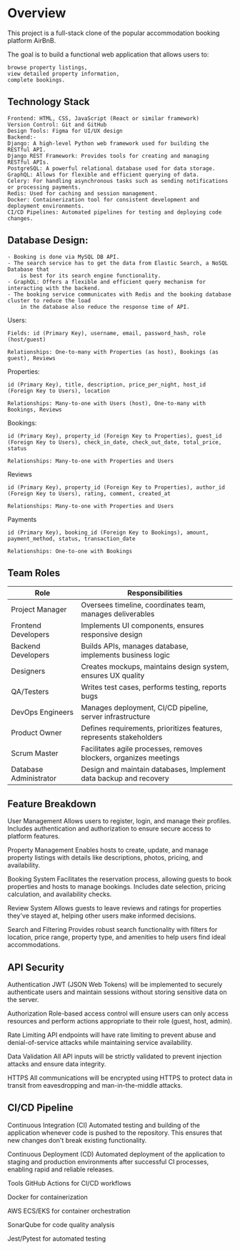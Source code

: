 # Overview
This project is a full-stack clone of the popular accommodation booking platform AirBnB. 

The goal is to build a functional web application that allows users to:
    
    browse property listings, 
    view detailed property information, 
    complete bookings. 


## Technology Stack

    Frontend: HTML, CSS, JavaScript (React or similar framework)
    Version Control: Git and GitHub
    Design Tools: Figma for UI/UX design
    Backend:-
    Django: A high-level Python web framework used for building the RESTful API.
    Django REST Framework: Provides tools for creating and managing RESTful APIs.
    PostgreSQL: A powerful relational database used for data storage.
    GraphQL: Allows for flexible and efficient querying of data.
    Celery: For handling asynchronous tasks such as sending notifications or processing payments.
    Redis: Used for caching and session management.
    Docker: Containerization tool for consistent development and deployment environments.
    CI/CD Pipelines: Automated pipelines for testing and deploying code changes.

## Database Design:

    - Booking is done via MySQL DB API.
    - The search service has to get the data from Elastic Search, a NoSQL Database that 
        is best for its search engine functionality.
    - GraphQL: Offers a flexible and efficient query mechanism for interacting with the backend.
    - The booking service communicates with Redis and the booking database cluster to reduce the load 
        in the database also reduce the response time of API.
Users: 

    Fields: id (Primary Key), username, email, password_hash, role (host/guest)

    Relationships: One-to-many with Properties (as host), Bookings (as guest), Reviews

Properties:

    id (Primary Key), title, description, price_per_night, host_id (Foreign Key to Users), location
    
    Relationships: Many-to-one with Users (host), One-to-many with Bookings, Reviews

Bookings:

    id (Primary Key), property_id (Foreign Key to Properties), guest_id (Foreign Key to Users), check_in_date, check_out_date, total_price, status
    
    Relationships: Many-to-one with Properties and Users

Reviews

    id (Primary Key), property_id (Foreign Key to Properties), author_id (Foreign Key to Users), rating, comment, created_at
    
    Relationships: Many-to-one with Properties and Users

Payments

    id (Primary Key), booking_id (Foreign Key to Bookings), amount, payment_method, status, transaction_date
    
    Relationships: One-to-one with Bookings



##  Team Roles
| Role 	                | Responsibilities
| --------------------- | ------------------------------------------------------------------- |
| Project Manager 	    | Oversees timeline, coordinates team, manages deliverables           |
| Frontend Developers 	| Implements UI components, ensures responsive design                 |
| Backend Developers 	| Builds APIs, manages database, implements business logic            |
| Designers 	        | Creates mockups, maintains design system, ensures UX quality        |
| QA/Testers 	        | Writes test cases, performs testing, reports bugs                   |
| DevOps Engineers      | Manages deployment, CI/CD pipeline, server infrastructure           |
| Product Owner 	    | Defines requirements, prioritizes features, represents stakeholders |
| Scrum Master 	        | Facilitates agile processes, removes blockers, organizes meetings   |
| Database Administrator| Design and maintain databases, Implement data backup and recovery   |


## Feature Breakdown
User Management
Allows users to register, login, and manage their profiles. Includes authentication and authorization to ensure secure access to platform features.

Property Management
Enables hosts to create, update, and manage property listings with details like descriptions, photos, pricing, and availability.

Booking System
Facilitates the reservation process, allowing guests to book properties and hosts to manage bookings. Includes date selection, pricing calculation, and availability checks.

Review System
Allows guests to leave reviews and ratings for properties they've stayed at, helping other users make informed decisions.

Search and Filtering
Provides robust search functionality with filters for location, price range, property type, and amenities to help users find ideal accommodations.

## API Security
Authentication
JWT (JSON Web Tokens) will be implemented to securely authenticate users and maintain sessions without storing sensitive data on the server.

Authorization
Role-based access control will ensure users can only access resources and perform actions appropriate to their role (guest, host, admin).

Rate Limiting
API endpoints will have rate limiting to prevent abuse and denial-of-service attacks while maintaining service availability.

Data Validation
All API inputs will be strictly validated to prevent injection attacks and ensure data integrity.

HTTPS
All communications will be encrypted using HTTPS to protect data in transit from eavesdropping and man-in-the-middle attacks.

## CI/CD Pipeline
Continuous Integration (CI)
Automated testing and building of the application whenever code is pushed to the repository. This ensures that new changes don't break existing functionality.

Continuous Deployment (CD)
Automated deployment of the application to staging and production environments after successful CI processes, enabling rapid and reliable releases.

Tools
GitHub Actions for CI/CD workflows

Docker for containerization

AWS ECS/EKS for container orchestration

SonarQube for code quality analysis

Jest/Pytest for automated testing
